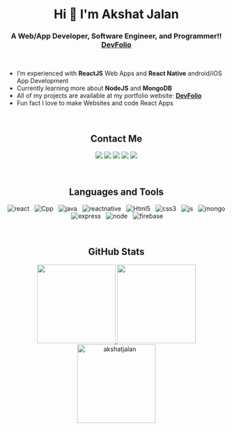 ### <h1 align="center">Hi 👋  I'm **Akshat Jalan** </h1>

### <h3 align="center">A Web/App Developer, Software Engineer, and Programmer!! **[DevFolio][website]**</h3><br>

- I’m experienced with **ReactJS** Web Apps and **React Native** android/iOS App Development
- Currently learning more about **NodeJS** and **MongoDB**
- All of my projects are available at my portfolio website: **[DevFolio][website]**
- Fun fact I love to make Websites and code React Apps
<br>

### <h2 align="center">Contact Me</h2>
<p align="center">   
  <a href="mailto:akshatjalanmain@gmail.com" target="_blank"><img src="https://img.shields.io/badge/-Gmail-0D1117?style=for-the-badge&logo=gmail&logoColor=DB4437"></a>
    <a href="https://www.linkedin.com/in/akshat-jalan/" target="_blank"><img src="https://img.shields.io/badge/-LinkedIn-0D1117?style=for-the-badge&logo=linkedin&logoColor=0077b5"></a> 
  <a href="https://www.instagram.com/akshatxjalan/" target="_blank"><img src="https://img.shields.io/badge/-Instagram-0D1117?style=for-the-badge&logo=instagram&logoColor=C13584"></a>
       <a href="https://twitter.com/AkshatJalan13" target="_blank"><img src="https://img.shields.io/badge/Twitter-0D1117?style=for-the-badge&logo=Twitter&logoColor=1DA1F2"></a>
  <a href="https://www.youtube.com/c/haggele" target="_blank"><img src="https://img.shields.io/badge/YouTube-0D1117?style=for-the-badge&logo=youtube&logoColor=FF0000"></a>
</p>
<br>

### <h2 align="center">Languages and Tools </h2>
<p align="center">
  	<img src="https://img.shields.io/badge/React-20232A?style=for-the-badge&logo=react&logoColor=61DAFB" alt="react" />&nbsp;&nbsp;
  	<img src="https://img.shields.io/badge/C%2B%2B-00599C?style=for-the-badge&logo=c%2B%2B&logoColor=white" alt="Cpp" />&nbsp;&nbsp;
    <img src="https://img.shields.io/badge/Java-ED8B00?style=for-the-badge&logo=java&logoColor=white" alt="java" />&nbsp;&nbsp;
  	<img src="https://img.shields.io/badge/react_native%20-%2320232a.svg?&style=for-the-badge&logo=react&logoColor=%2361DAFB" alt="reactnative" />&nbsp;&nbsp;
    <img src="https://img.shields.io/badge/HTML5-E34F26?style=for-the-badge&logo=html5&logoColor=white" alt="Html5" />&nbsp;&nbsp;
  	<img src="https://img.shields.io/badge/CSS3-1572B6?style=for-the-badge&logo=css3&logoColor=white" alt="css3" />&nbsp;&nbsp;
	  <img src="https://img.shields.io/badge/JavaScript-F7DF1E?style=for-the-badge&logo=javascript&logoColor=black" alt="js" />&nbsp;&nbsp;
	  <img src="https://img.shields.io/badge/MongoDB-%234ea94b.svg?&style=for-the-badge&logo=mongodb&logoColor=white" alt="mongo" />&nbsp;&nbsp;
	    <img src="https://img.shields.io/badge/Express.js-000000?style=for-the-badge&logo=express&logoColor=white" alt="express" />&nbsp;&nbsp;
    <img src="https://img.shields.io/badge/Node.js-339933?style=for-the-badge&logo=nodedotjs&logoColor=white" alt="node" />&nbsp;&nbsp;
  	<img src="https://img.shields.io/badge/Firebase-ffca28?style=for-the-badge&logo=firebase&logoColor=black" alt="firebase" />&nbsp;&nbsp;
</p>
<br>
  

### <h2 align="center">GitHub Stats </h2>


<p align="center">
<a href="https://github.com/AVS1508">
  <img height="180em" src="https://github-readme-stats.vercel.app/api?username=akshatjalan&show_icons=true&locale=en&theme=algolia"/>
  <img height="180em" src="https://github-readme-stats.vercel.app/api/top-langs?username=akshatjalan&show_icons=true&locale=en&layout=compact&theme=algolia"/>
  <img height="180em" src="https://github-readme-streak-stats.herokuapp.com/?user=akshatjalan&theme=algolia" alt="akshatjalan" />
</a>
</p>


[website]: https://akshatjalan.github.io/akshat/

